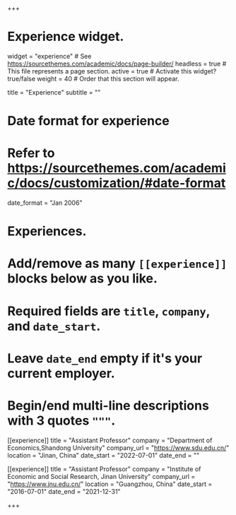 +++
# Experience widget.
widget = "experience"  # See https://sourcethemes.com/academic/docs/page-builder/
headless = true  # This file represents a page section.
active = true  # Activate this widget? true/false
weight = 40  # Order that this section will appear.

title = "Experience"
subtitle = ""

# Date format for experience
#   Refer to https://sourcethemes.com/academic/docs/customization/#date-format
date_format = "Jan 2006"

# Experiences.
#   Add/remove as many `[[experience]]` blocks below as you like.
#   Required fields are `title`, `company`, and `date_start`.
#   Leave `date_end` empty if it's your current employer.
#   Begin/end multi-line descriptions with 3 quotes `"""`.
[[experience]]
title = "Assistant Professor"
company = "Department of Economics,Shandong University"
company_url = "https://www.sdu.edu.cn/"
location = "Jinan, China"
date_start = "2022-07-01"
date_end = ""

[[experience]]
title = "Assistant Professor"
company = "Institute of Economic and Social Research, Jinan University"
company_url = "https://www.jnu.edu.cn/"
location = "Guangzhou, China"
date_start = "2016-07-01"
date_end = "2021-12-31"

+++
